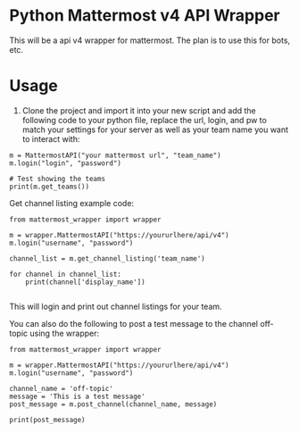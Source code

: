 # Python Mattermost v4 API Wrapper
This will be a api v4 wrapper for mattermost.  The plan is to use this for bots, etc.

# Usage
1. Clone the project and import it into your new script and add the following code to your python file, replace the url, login, and pw to match your settings for your server as well as your team name you want to interact with:

```
m = MattermostAPI("your mattermost url", "team_name")
m.login("login", "password")

# Test showing the teams
print(m.get_teams())
```

Get channel listing example code:

```
from mattermost_wrapper import wrapper

m = wrapper.MattermostAPI("https://yoururlhere/api/v4")
m.login("username", "password")

channel_list = m.get_channel_listing('team_name')

for channel in channel_list:
    print(channel['display_name'])
    
```

This will login and print out channel listings for your team.

You can also do the following to post a test message to the channel off-topic using the wrapper:
```
from mattermost_wrapper import wrapper

m = wrapper.MattermostAPI("https://yoururlhere/api/v4")
m.login("username", "password")

channel_name = 'off-topic'
message = 'This is a test message'
post_message = m.post_channel(channel_name, message)

print(post_message)
```


